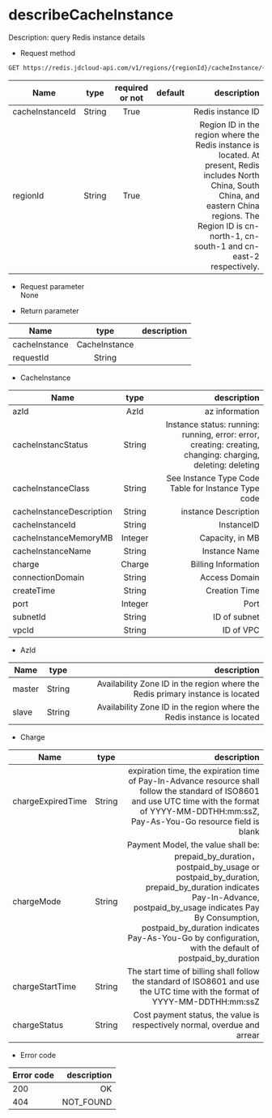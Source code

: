 # describeCacheInstance

Description: query Redis instance details

- Request method
```xml 
GET https://redis.jdcloud-api.com/v1/regions/{regionId}/cacheInstance/{cacheInstanceId}
```
Name|type|required or not|default|description
---|:--:|:--:|:--:|---:
cacheInstanceId|String|True||Redis instance ID
regionId|String|True||Region ID in the region where the Redis instance is located. At present, Redis includes North China, South China, and eastern China regions. The Region ID is cn-north-1, cn-south-1 and cn-east-2 respectively.

- Request parameter<br>
None

- Return parameter

Name|type|description
---|:--:|---:
cacheInstance|CacheInstance|
requestId|String|

- CacheInstance

Name|type|description
---|:--:|---:
azId|AzId|az information
cacheInstancStatus|String|Instance status: running: running, error: error, creating: creating, changing: charging, deleting: deleting
cacheInstanceClass|String|See Instance Type Code Table for Instance Type code
cacheInstanceDescription|String|instance Description
cacheInstanceId|String|InstanceID
cacheInstanceMemoryMB|Integer|Capacity, in MB
cacheInstanceName|String|Instance Name
charge|Charge|Billing Information
connectionDomain|String|Access Domain
createTime|String|Creation Time
port|Integer|Port
subnetId|String|ID of subnet
vpcId|String|ID of VPC

- AzId

Name|type|description
---|:--:|---:
master|String|Availability Zone ID in the region where the Redis primary instance is located
slave|String|Availability Zone ID in the region where the Redis instance is located

- Charge

Name|type|description
---|:--:|---:
chargeExpiredTime|String|expiration time, the expiration time of Pay-In-Advance resource shall follow the standard of ISO8601 and use UTC time with the format of YYYY-MM-DDTHH:mm:ssZ, Pay-As-You-Go resource field is blank
chargeMode|String|Payment Model, the value shall be: prepaid_by_duration，postpaid_by_usage or postpaid_by_duration, prepaid_by_duration indicates Pay-In-Advance, postpaid_by_usage indicates Pay By Consumption, postpaid_by_duration indicates Pay-As-You-Go by configuration, with the default of postpaid_by_duration
chargeStartTime|String|The start time of billing shall follow the standard of ISO8601 and use the UTC time with the format of YYYY-MM-DDTHH:mm:ssZ
chargeStatus|String|Cost payment status, the value is respectively normal, overdue and arrear

- Error code

Error code|description
---|---:
200|OK
404|NOT_FOUND

